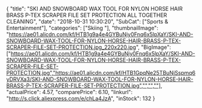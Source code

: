 {
	"title": "SKI AND SNOWBOARD WAX TOOL FOR NYLON HORSE HAIR BRASS P-TEX SCRAPER FILE SET PROTECTION ALL TOGETHER CLEANING",
	"date": "2018-10-31 10:30:20",
	"SubCat": ["Sports & Entertainment"],
	"categories": ["Skiing "],
	"thumbnailImage": "https://ae01.alicdn.com/kf/HTB1g9a4e4GYBuNjy0Fnq6x5lpXaY/SKI-AND-SNOWBOARD-WAX-TOOL-FOR-NYLON-HORSE-HAIR-BRASS-P-TEX-SCRAPER-FILE-SET-PROTECTION.jpg_220x220.jpg",
	"BigImage": ["https://ae01.alicdn.com/kf/HTB1g9a4e4GYBuNjy0Fnq6x5lpXaY/SKI-AND-SNOWBOARD-WAX-TOOL-FOR-NYLON-HORSE-HAIR-BRASS-P-TEX-SCRAPER-FILE-SET-PROTECTION.jpg","https://ae01.alicdn.com/kf/HTB1GpqNe25TBuNjSspmq6yDRVXa3/SKI-AND-SNOWBOARD-WAX-TOOL-FOR-NYLON-HORSE-HAIR-BRASS-P-TEX-SCRAPER-FILE-SET-PROTECTION.jpg","","",""],
	"actualPrice": 4.57,
	"comparePrice": 6.10,
	"linkurl": "http://s.click.aliexpress.com/e/chLa4JzA",
	"inStock": 132
}
